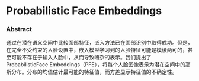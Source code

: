 # Probabilistic Face Embeddings
### Abstract
通过在潜在语义空间中比较面部特征，嵌入方法已在面部识别中取得成功。但是，在完全不受约束的人脸设置中，嵌入模型学习到的人脸特征可能是模棱两可的，甚至可能不存在于输入人脸中，从而导致嘈杂的表示。我们提出了ProbabilisticFace Embeddings（PFE），将每个人脸图像表示为潜在空间中的高斯分布。分布的均值估计最可能的特征值，而方差显示特征值的不确定性。
